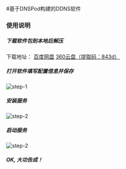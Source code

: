 #基于DNSPod构建的DDNS软件

### 使用说明

##### 下载软件包到本地后解压
下载地址： [百度网盘](http://pan.baidu.com/s/1i3RMOPB)  [360云盘（提取码：843d）](https://yunpan.cn/cYvrdSmH3cbT9)

##### 打开软件填写配置信息并保存 
![step-1](http://pic.sueri.cn/di-8KAF.png)

##### 安装服务
![step-2](http://pic.sueri.cn/di-D8W0.png)

##### 启动服务
![step-2](http://pic.sueri.cn/di-FIXJ.png)


##### OK, 大功告成！
